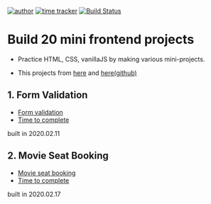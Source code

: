 [![author](https://img.shields.io/badge/author-Rhange-f39c12.svg?style=flat-square)](https://rhange.tistory.com)
[![time tracker](https://wakatime.com/badge/github/Rhange/Build-20-mini-frontend-projects.svg)](https://wakatime.com/badge/github/Rhange/Build-20-mini-frontend-projects)
[![Build Status](https://travis-ci.com/Rhange/Build-20-mini-frontend-projects.svg?branch=master)](https://travis-ci.com/Rhange/Build-20-mini-frontend-projects)

# Build 20 mini frontend projects

- Practice HTML, CSS, vanillaJS by making various mini-projects.

- This projects from [here](https://vanillawebprojects.com) and [here(github)](https://github.com/bradtraversy/vanillawebprojects)

## 1. Form Validation

- [Form validation](https://rhange.github.io/Build-20-mini-frontend-projects/1.%20form-validator/index.html)
- [Time to complete](https://wakatime.com/@Rhange/projects/qwizhmxeop?start=2020-02-07&end=2020-02-11)

built in 2020.02.11

## 2. Movie Seat Booking

- [Movie seat booking](https://rhange.github.io/Build-20-mini-frontend-projects/2.%20movie-seat-booking)
- [Time to complete](https://wakatime.com/@Rhange/projects/qwizhmxeop?start=2020-02-14&end=2020-02-17)

built in 2020.02.17
